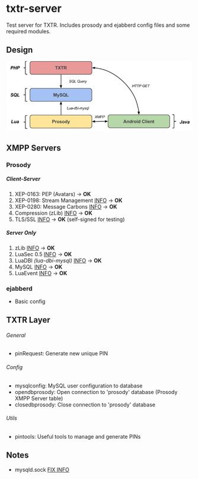 # txtr-server

Test server for TXTR. Includes prosody and ejabberd config files and some required modules.

## Design
![screenshots](https://raw.githubusercontent.com/juanignaciomolina/txtr-server/master/TXTR-LayersDiagram.png)

## XMPP Servers

### Prosody

##### Client-Server
1. XEP-0163: PEP (Avatars) -> **OK**
2. XEP-0198: Stream Management [INFO](https://code.google.com/p/prosody-modules/wiki/mod_smacks) -> **OK**
3. XEP-0280: Message Carbons [INFO](https://code.google.com/p/prosody-modules/wiki/mod_carbons) -> **OK**
4. Compression (zLib) [INFO](http://prosody.im/doc/modules/mod_compression) -> **OK**
5. TLS/SSL [INFO](http://prosody.im/doc/certificates) -> **OK** (self-signed for testing)

##### Server Only
1. zLib [INFO](http://prosody.im/doc/depends) -> **OK**
2. LuaSec 0.5 [INFO](http://prosody.im/doc/depends) -> **OK**
3. LuaDBI *(lua-dbi-mysql)* [INFO](http://prosody.im/doc/depends) -> **OK**
4. MySQL [INFO](http://prosody.im/doc/storage) -> **OK**
5. LuaEvent [INFO](http://prosody.im/doc/depends) -> **OK**


### ejabberd

* Basic config

## TXTR Layer

###### General

* pinRequest: Generate new unique PIN

###### Config

* mysqlconfig: MySQL user configuration to database
* opendbprosody: Open connection to 'prosody' database (Prosody XMPP Server table)
* closedbprosody: Close connection to 'prosody' database

###### Utils

* pintools: Useful tools to manage and generate PINs

## Notes

* mysqld.sock [FIX INFO](http://stackoverflow.com/questions/11990708/error-cant-connect-to-local-mysql-server-through-socket-var-run-mysqld-mysq)
